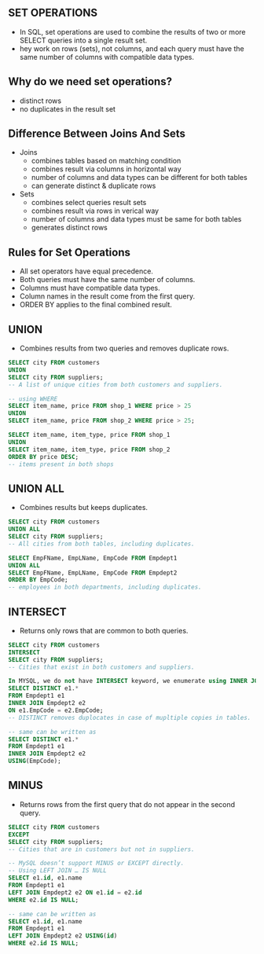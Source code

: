 ## SET OPERATIONS
- In SQL, set operations are used to combine the results of two or more SELECT queries into a single result set.
- hey work on rows (sets), not columns, and each query must have the same number of columns with compatible data types.
## Why do we need set operations?
- distinct rows
- no duplicates in the result set

## Difference Between Joins And Sets
- Joins
   - combines tables based on matching condition
   - combines result via columns in horizontal way
   - number of columns and data types can be different for both tables
   - can generate distinct & duplicate rows
- Sets
   - combines select queries result sets
   - combines result via rows in verical way
   - number of columns and data types must be same for both tables
   - generates distinct rows

## Rules for Set Operations
- All set operators have equal precedence.
- Both queries must have the same number of columns.
- Columns must have compatible data types.
- Column names in the result come from the first query.
- ORDER BY applies to the final combined result.

## UNION
- Combines results from two queries and removes duplicate rows.
``` sql
SELECT city FROM customers
UNION
SELECT city FROM suppliers;
-- A list of unique cities from both customers and suppliers.

-- using WHERE
SELECT item_name, price FROM shop_1 WHERE price > 25
UNION
SELECT item_name, price FROM shop_2 WHERE price > 25;

SELECT item_name, item_type, price FROM shop_1
UNION
SELECT item_name, item_type, price FROM shop_2
ORDER BY price DESC;
-- items present in both shops
```
## UNION ALL
- Combines results but keeps duplicates.
``` sql
SELECT city FROM customers
UNION ALL
SELECT city FROM suppliers;
-- All cities from both tables, including duplicates.

SELECT EmpFName, EmpLName, EmpCode FROM Empdept1
UNION ALL
SELECT EmpFName, EmpLName, EmpCode FROM Empdept2
ORDER BY EmpCode;
-- employees in both departments, including duplicates.
```
## INTERSECT
- Returns only rows that are common to both queries.
``` sql
SELECT city FROM customers
INTERSECT
SELECT city FROM suppliers;
-- Cities that exist in both customers and suppliers.

In MYSQL, we do not have INTERSECT keyword, we enumerate using INNER JOIN
SELECT DISTINCT e1.*
FROM Empdept1 e1
INNER JOIN Empdept2 e2
ON e1.EmpCode = e2.EmpCode;
-- DISTINCT removes duplocates in case of mupltiple copies in tables.

-- same can be written as
SELECT DISTINCT e1.*
FROM Empdept1 e1
INNER JOIN Empdept2 e2
USING(EmpCode);
```
## MINUS 
- Returns rows from the first query that do not appear in the second query.
``` sql
SELECT city FROM customers
EXCEPT
SELECT city FROM suppliers;
-- Cities that are in customers but not in suppliers.

-- MySQL doesn’t support MINUS or EXCEPT directly.
-- Using LEFT JOIN … IS NULL
SELECT e1.id, e1.name
FROM Empdept1 e1
LEFT JOIN Empdept2 e2 ON e1.id = e2.id
WHERE e2.id IS NULL;

-- same can be written as
SELECT e1.id, e1.name
FROM Empdept1 e1
LEFT JOIN Empdept2 e2 USING(id)
WHERE e2.id IS NULL;
```

